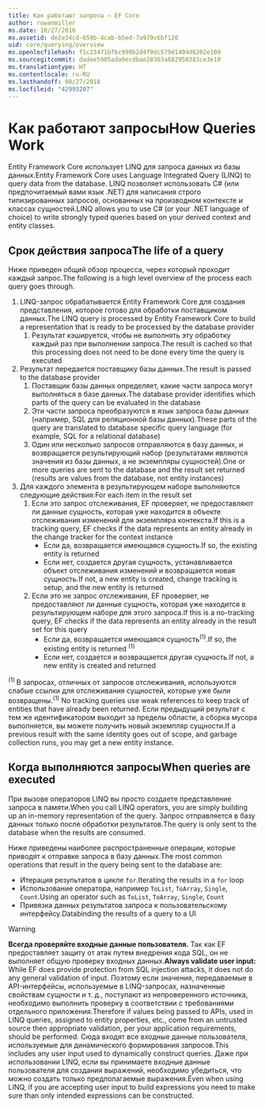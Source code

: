 ```yaml
---
title: Как работают запросы — EF Core
author: rowanmiller
ms.date: 10/27/2016
ms.assetid: de2e34cd-659b-4cab-b5ed-7a979c6bf120
uid: core/querying/overview
ms.openlocfilehash: f1c23471bfbc998b2d4f9dc579d1404d6202e109
ms.sourcegitcommit: dadee5905ada9ecdbae28363a682950383ce3e10
ms.translationtype: HT
ms.contentlocale: ru-RU
ms.lasthandoff: 08/27/2018
ms.locfileid: "42993207"
---
```

# <a name="how-queries-work"></a><span data-ttu-id="5830f-102">Как работают запросы</span><span class="sxs-lookup"><span data-stu-id="5830f-102">How Queries Work</span></span>

<span data-ttu-id="5830f-103">Entity Framework Core использует LINQ для запроса данных из базы данных.</span><span class="sxs-lookup"><span data-stu-id="5830f-103">Entity Framework Core uses Language Integrated Query (LINQ) to query data from the database.</span></span> <span data-ttu-id="5830f-104">LINQ позволяет использовать C# (или предпочитаемый вами язык .NET) для написания строго типизированных запросов, основанных на производном контексте и классах сущностей.</span><span class="sxs-lookup"><span data-stu-id="5830f-104">LINQ allows you to use C# (or your .NET language of choice) to write strongly typed queries based on your derived context and entity classes.</span></span>

## <a name="the-life-of-a-query"></a><span data-ttu-id="5830f-105">Срок действия запроса</span><span class="sxs-lookup"><span data-stu-id="5830f-105">The life of a query</span></span>

<span data-ttu-id="5830f-106">Ниже приведен общий обзор процесса, через который проходит каждый запрос.</span><span class="sxs-lookup"><span data-stu-id="5830f-106">The following is a high level overview of the process each query goes through.</span></span>

1. <span data-ttu-id="5830f-107">LINQ-запрос обрабатывается Entity Framework Core для создания представления, которое готово для обработки поставщиком данных.</span><span class="sxs-lookup"><span data-stu-id="5830f-107">The LINQ query is processed by Entity Framework Core to build a representation that is ready to be processed by the database provider</span></span>
   1. <span data-ttu-id="5830f-108">Результат кэшируется, чтобы не выполнять эту обработку каждый раз при выполнении запроса.</span><span class="sxs-lookup"><span data-stu-id="5830f-108">The result is cached so that this processing does not need to be done every time the query is executed</span></span>
2. <span data-ttu-id="5830f-109">Результат передается поставщику базы данных.</span><span class="sxs-lookup"><span data-stu-id="5830f-109">The result is passed to the database provider</span></span>
   1. <span data-ttu-id="5830f-110">Поставщик базы данных определяет, какие части запроса могут выполняться в базе данных.</span><span class="sxs-lookup"><span data-stu-id="5830f-110">The database provider identifies which parts of the query can be evaluated in the database</span></span>
   2. <span data-ttu-id="5830f-111">Эти части запроса преобразуются в язык запроса базы данных (например, SQL для реляционной базы данных).</span><span class="sxs-lookup"><span data-stu-id="5830f-111">These parts of the query are translated to database specific query language (for example, SQL for a relational database)</span></span>
   3. <span data-ttu-id="5830f-112">Один или несколько запросов отправляются в базу данных, и возвращается результирующий набор (результатами являются значения из базы данных, а не экземпляры сущностей).</span><span class="sxs-lookup"><span data-stu-id="5830f-112">One or more queries are sent to the database and the result set returned (results are values from the database, not entity instances)</span></span>
3. <span data-ttu-id="5830f-113">Для каждого элемента в результирующем наборе выполняются следующие действия:</span><span class="sxs-lookup"><span data-stu-id="5830f-113">For each item in the result set</span></span>
   1. <span data-ttu-id="5830f-114">Если это запрос отслеживания, EF проверяет, не предоставляют ли данные сущность, которая уже находится в объекте отслеживания изменений для экземпляра контекста.</span><span class="sxs-lookup"><span data-stu-id="5830f-114">If this is a tracking query, EF checks if the data represents an entity already in the change tracker for the context instance</span></span>
      * <span data-ttu-id="5830f-115">Если да, возвращается имеющаяся сущность.</span><span class="sxs-lookup"><span data-stu-id="5830f-115">If so, the existing entity is returned</span></span>
      * <span data-ttu-id="5830f-116">Если нет, создается другая сущность, устанавливается объект отслеживания изменений и возвращается новая сущность.</span><span class="sxs-lookup"><span data-stu-id="5830f-116">If not, a new entity is created, change tracking is setup, and the new entity is returned</span></span>
   2. <span data-ttu-id="5830f-117">Если это не запрос отслеживания, EF проверяет, не предоставляют ли данные сущность, которая уже находится в результирующем наборе для этого запроса.</span><span class="sxs-lookup"><span data-stu-id="5830f-117">If this is a no-tracking query, EF checks if the data represents an entity already in the result set for this query</span></span>
      * <span data-ttu-id="5830f-118">Если да, возвращается имеющаяся сущность<sup>(1)</sup>.</span><span class="sxs-lookup"><span data-stu-id="5830f-118">If so, the existing entity is returned <sup>(1)</sup></span></span>
      * <span data-ttu-id="5830f-119">Если нет, создается и возвращается другая сущность.</span><span class="sxs-lookup"><span data-stu-id="5830f-119">If not, a new entity is created and returned</span></span>

<span data-ttu-id="5830f-120"><sup>(1) </sup> В запросах, отличных от запросов отслеживания, используются слабые ссылки для отслеживания сущностей, которые уже были возвращены.</span><span class="sxs-lookup"><span data-stu-id="5830f-120"><sup>(1)</sup> No tracking queries use weak references to keep track of entities that have already been returned.</span></span> <span data-ttu-id="5830f-121">Если предыдущий результат с тем же идентификатором выходит за пределы области, а сборка мусора выполняется, вы можете получить новый экземпляр сущности.</span><span class="sxs-lookup"><span data-stu-id="5830f-121">If a previous result with the same identity goes out of scope, and garbage collection runs, you may get a new entity instance.</span></span>

## <a name="when-queries-are-executed"></a><span data-ttu-id="5830f-122">Когда выполняются запросы</span><span class="sxs-lookup"><span data-stu-id="5830f-122">When queries are executed</span></span>

<span data-ttu-id="5830f-123">При вызове операторов LINQ вы просто создаете представление запроса в памяти.</span><span class="sxs-lookup"><span data-stu-id="5830f-123">When you call LINQ operators, you are simply building up an in-memory representation of the query.</span></span> <span data-ttu-id="5830f-124">Запрос отправляется в базу данных только после обработки результатов.</span><span class="sxs-lookup"><span data-stu-id="5830f-124">The query is only sent to the database when the results are consumed.</span></span>

<span data-ttu-id="5830f-125">Ниже приведены наиболее распространенные операции, которые приводят к отправке запроса в базу данных.</span><span class="sxs-lookup"><span data-stu-id="5830f-125">The most common operations that result in the query being sent to the database are:</span></span>
* <span data-ttu-id="5830f-126">Итерация результатов в цикле `for`.</span><span class="sxs-lookup"><span data-stu-id="5830f-126">Iterating the results in a `for` loop</span></span>
* <span data-ttu-id="5830f-127">Использование оператора, например `ToList`, `ToArray`, `Single`, `Count`.</span><span class="sxs-lookup"><span data-stu-id="5830f-127">Using an operator such as `ToList`, `ToArray`, `Single`, `Count`</span></span>
* <span data-ttu-id="5830f-128">Привязка данных результатов запроса к пользовательскому интерфейсу.</span><span class="sxs-lookup"><span data-stu-id="5830f-128">Databinding the results of a query to a UI</span></span>

> [!WARNING]  
> <span data-ttu-id="5830f-129">**Всегда проверяйте входные данные пользователя.** Так как EF предоставляет защиту от атак путем внедрения кода SQL, он не выполняет общую проверку входных данных.</span><span class="sxs-lookup"><span data-stu-id="5830f-129">**Always validate user input:** While EF does provide protection from SQL injection attacks, it does not do any general validation of input.</span></span> <span data-ttu-id="5830f-130">Поэтому если значения, передаваемые в API-интерфейсы, используемые в LINQ-запросах, назначенные свойствам сущности и т. д., поступают из непроверенного источника, необходимо выполнить проверку в соответствии с требованиями отдельного приложения.</span><span class="sxs-lookup"><span data-stu-id="5830f-130">Therefore if values being passed to APIs, used in LINQ queries, assigned to entity properties, etc., come from an untrusted source then appropriate validation, per your application requirements, should be performed.</span></span> <span data-ttu-id="5830f-131">Сюда входят все входные данные пользователя, используемые для динамического формирования запросов.</span><span class="sxs-lookup"><span data-stu-id="5830f-131">This includes any user input used to dynamically construct queries.</span></span> <span data-ttu-id="5830f-132">Даже при использовании LINQ, если вы принимаете входные данные пользователя для создания выражений, необходимо убедиться, что можно создать только предполагаемые выражения.</span><span class="sxs-lookup"><span data-stu-id="5830f-132">Even when using LINQ, if you are accepting user input to build expressions you need to make sure than only intended expressions can be constructed.</span></span>
